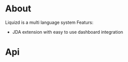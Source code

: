 # About
Liquizd is a multi language system
Featurs:
- JDA extension with easy to use dashboard integration
# Api


